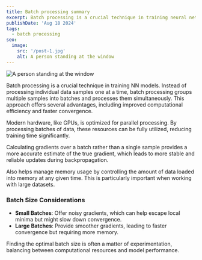 ```yaml
---
title: Batch processing summary
excerpt: Batch processing is a crucial technique in training neural network (NN) models. Instead of processing individual data samples one at a time, batch processing groups multiple samples into batches and processes them simultaneously.
publishDate: 'Aug 18 2024'
tags:
  - batch processing
seo:
  image:
    src: '/post-1.jpg'
    alt: A person standing at the window
---
```


![A person standing at the window](/post-1.jpg)

Batch processing is a crucial technique in training NN models. Instead of processing individual data samples one at a time, batch processing groups multiple samples into batches and processes them simultaneously. This approach offers several advantages, including improved computational efficiency and faster convergence.

Modern hardware, like GPUs, is optimized for parallel processing. By processing batches of data, these resources can be fully utilized, reducing training time significantly.

Calculating gradients over a batch rather than a single sample provides a more accurate estimate of the true gradient, which leads to more stable and reliable updates during backpropagation.

Also helps manage memory usage by controlling the amount of data loaded into memory at any given time. This is particularly important when working with large datasets.

### Batch Size Considerations

- **Small Batches**: Offer noisy gradients, which can help escape local minima but might slow down convergence.
- **Large Batches**: Provide smoother gradients, leading to faster convergence but requiring more memory.

Finding the optimal batch size is often a matter of experimentation, balancing between computational resources and model performance.
